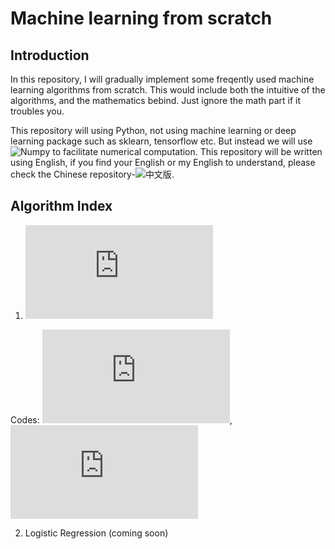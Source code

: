 # Machine learning from scratch

## Introduction

In this repository, I will gradually implement some freqently used machine learning algorithms from scratch. This would include both the intuitive of the algorithms, and the mathematics bebind. Just ignore the math part if it troubles you. 

This repository will using Python, not using machine learning or deep learning package such as sklearn, tensorflow etc. But instead we will use ![Numpy](http://www.numpy.org/) to facilitate numerical computation. This repository will be written using English, if you find your English or my English to understand, please check the Chinese repository-![中文版](https://github.com/chenxingwei/machine_learning_from_scrach_Chinese/tree/master).

## Algorithm Index

1. ![Linear Regression](https://github.com/chenxingwei/machine_learning_from_scratch/blob/master/algorithm/1.linearRegression.md)

Codes: ![Simple linear regression](https://github.com/chenxingwei/machine_learning_from_scratch/blob/master/codes/simple_linear_regression.py), ![Linear regression](https://github.com/chenxingwei/machine_learning_from_scratch/blob/master/codes/linear_regression.py)

2. Logistic Regression (coming soon)
